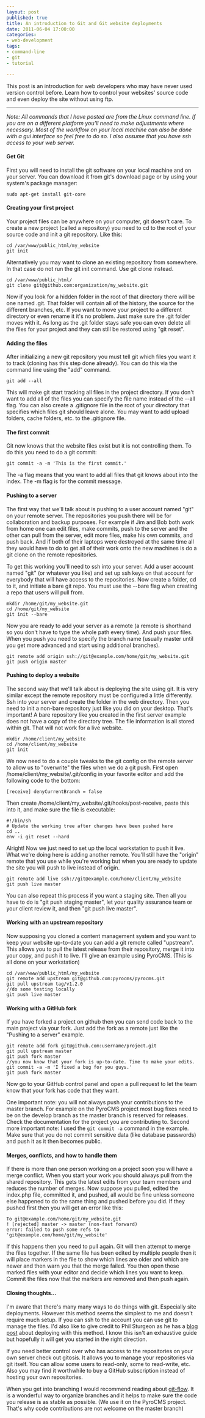 ```yaml
---
layout: post
published: true
title: An introduction to Git and Git website deployments
date: 2011-06-04 17:00:00
categories:
- web-development
tags:
- command-line
- git
- tutorial

---
```


This post is an introduction for web developers who may have never used version control before. Learn how to control your websites&#39; source code and even deploy the site without using ftp.

---


*Note: All commands that I have posted are from the Linux command line. If you are on a different platform you'll need to make adjustments where necessary. Most of the workflow on your local machine can also be done with a gui interface so feel free to do so. I also assume that you have ssh access to your web server.*

#### Get Git

First you will need to install the git software on your local machine and on your server. You can download it from git's download page or by using your system's package manager:

    sudo apt-get install git-core

#### Creating your first project

Your project files can be anywhere on your computer, git doesn't care. To create a new project (called a repository) you need to cd to the root of your source code and init a git repository. Like this:

    cd /var/www/public_html/my_website
    git init

Alternatively you may want to clone an existing repository from somewhere. In that case do not run the git init command. Use git clone instead.

    cd /var/www/public_html/
    git clone git@github.com:organization/my_website.git

Now if you look for a hidden folder in the root of that directory there will be one named .git. That folder will contain all of the history, the source for the different branches, etc. If you want to move your project to a different directory or even rename it it's no problem. Just make sure the .git folder moves with it. As long as the .git folder stays safe you can even delete all the files for your project and they can still be restored using "git reset".
 
#### Adding the files

After initializing a new git repository you must tell git which files you want it to track (cloning has this step done already). You can do this via the command line using the "add" command.

    git add --all

This will make git start tracking all files in the project directory. If you don't want to add all of the files you can specify the file name instead of the --all flag. You can also create a .gitignore file in the root of your directory that specifies which files git should leave alone. You may want to add upload folders, cache folders, etc. to the .gitignore file.

#### The first commit

Git now knows that the website files exist but it is not controlling them. To do this you need to do a git commit:

    git commit -a -m 'This is the first commit.'

The -a flag means that you want to add all files that git knows about into the index. The -m flag is for the commit message.
 
#### Pushing to a server

The first way that we'll talk about is pushing to a user account named "git" on your remote server. The repositories you push there will be for collaboration and backup purposes. For example if Jim and Bob both work from home one can edit files, make commits, push to the server and the other can pull from the server, edit more files, make his own commits, and push back. And if both of their laptops were destroyed at the same time all they would have to do to get all of their work onto the new machines is do a git clone on the remote repositories.

To get this working you'll need to ssh into your server. Add a user account named "git" (or whatever you like) and set up ssh keys on that account for everybody that will have access to the repositories. Now create a folder, cd to it, and initiate a bare git repo. You must use the --bare flag when creating a repo that users will pull from.

    mkdir /home/git/my_website.git
    cd /home/git/my_website
    git init --bare

Now you are ready to add your server as a remote (a remote is shorthand so you don't have to type the whole path every time). And push your files. When you push you need to specify the branch name (usually master until you get more advanced and start using additional branches).

    git remote add origin ssh://git@example.com/home/git/my_website.git
    git push origin master

#### Pushing to deploy a website

The second way that we'll talk about is deploying the site using git. It is very similar except the remote repository must be configured a little differently. Ssh into your server and create the folder in the web directory. Then you need to init a non-bare repository just like you did on your desktop. That's important! A bare repository like you created in the first server example does not have a copy of the directory tree. The file information is all stored within git. That will not work for a live website.

    mkdir /home/client/my_website
    cd /home/client/my_website
    git init

We now need to do a couple tweaks to the git config on the remote server to allow us to "overwrite" the files when we do a git push. First open /home/client/my_website/.git/config in your favorite editor and add the following code to the bottom:

    [receive] denyCurrentBranch = false

Then create /home/client/my_website/.git/hooks/post-receive, paste this into it, and make sure the file is executable:

    #!/bin/sh
    # Update the working tree after changes have been pushed here
    cd ..
    env -i git reset --hard

Alright! Now we just need to set up the local workstation to push it live. What we're doing here is adding another remote. You'll still have the "origin" remote that you use while you're working but when you are ready to update the site you will push to live instead of origin.

    git remote add live ssh://git@example.com/home/client/my_website
    git push live master

 You can also repeat this process if you want a staging site. Then all you have to do is "git push staging master", let your quality assurance team or your client review it, and then "git push live master".

#### Working with an upstream repository

Now supposing you cloned a content management system and you want to keep your website up-to-date you can add a git remote called "upstream". This allows you to pull the latest release from their repository, merge it into your copy, and push it to live. I'll give an example using PyroCMS. (This is all done on your workstation)

    cd /var/www/public_html/my_website
    git remote add upstream git@github.com:pyrocms/pyrocms.git
    git pull upstream tag/v1.2.0
    //do some testing locally
    git push live master

#### Working with a GitHub fork

If you have forked a project on github then you can send code back to the main project via your fork. Just add the fork as a remote just like the "Pushing to a server" example.

    git remote add fork git@github.com:username/project.git
    git pull upstream master
    git push fork master
    //you now know that your fork is up-to-date. Time to make your edits.
    git commit -a -m 'I fixed a bug for you guys.'
    git push fork master

Now go to your GitHub control panel and open a pull request to let the team know that your fork has code that they want.

One important note: you will not always push your contributions to the master branch. For example on the PyroCMS project most bug fixes need to be on the develop branch as the master branch is reserved for releases. Check the documentation for the project you are contributing to. Second more important note: I used the `git commit -a` command in the example. Make sure that you do not commit sensitive data (like database passwords) and push it as it then becomes public.

#### Merges, conflicts, and how to handle them

If there is more than one person working on a project soon you will have a merge conflict. When you start your work you should always pull from the shared repository. This gets the latest edits from your team members and reduces the number of merges. Now suppose you pulled, edited the index.php file, committed it, and pushed, all would be fine unless someone else happened to do the same thing and pushed before you did. If they pushed first then you will get an error like this:

    To git@example.com/home/git/my_website.git
    ! [rejected] master -> master (non-fast forward)
    error: failed to push some refs to 'git@example.com/home/git/my_website'

If this happens then you need to pull again. Git will then attempt to merge the files together. If the same file has been edited by multiple people then it will place markers in the file to show which lines are older and which are newer and then warn you that the merge failed. You then open those marked files with your editor and decide which lines you want to keep. Commit the files now that the markers are removed and then push again.

#### Closing thoughts...

 I'm aware that there's many many ways to do things with git. Especially site deployments. However this method seems the simplest to me and doesn't require much setup. If you can ssh to the account you can use git to manage the files. I'd also like to give credit to Phil Sturgeon as he has a [blog post](http://philsturgeon.co.uk/blog/2010/02/Deploying-websites-with-Git) about deploying with this method. I know this isn't an exhaustive guide but hopefully it will get you started in the right direction.

If you need better control over who has access to the repositories on your own server check out gitosis. It allows you to manage your repositories via git itself. You can allow some users to read-only, some to read-write, etc. Also you may find it worthwhile to buy a GitHub subscription instead of hosting your own repositories.

When you get into branching I would recommend reading about [git-flow](http://nvie.com/posts/a-successful-git-branching-model/). It is a wonderful way to organize branches and it helps to make sure the code you release is as stable as possible. (We use it on the PyroCMS project. That's why code contributions are not welcome on the master branch)

